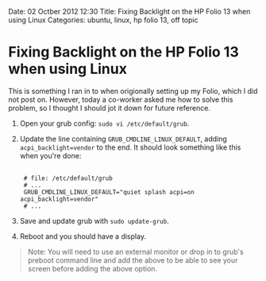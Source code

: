 Date: 02 Octber 2012 12:30
Title: Fixing Backlight on the HP Folio 13 when using Linux
Categories: ubuntu, linux, hp folio 13, off topic

# Fixing Backlight on the HP Folio 13 when using Linux

This is something I ran in to when origionally setting up my Folio, which I did not post on. However, today a co-worker asked me how to solve this problem, so I thought I should jot it down for future reference.

1. Open your grub config: `sudo vi /etc/default/grub`.
1. Update the line containing `GRUB_CMDLINE_LINUX_DEFAULT`, adding `acpi_backlight=vendor` to the end. It should look something like this when you're done: 

    <pre>
    <code>
    # file: /etc/default/grub
    # ...
    GRUB_CMDLINE_LINUX_DEFAULT="quiet splash acpi=on acpi_backlight=vendor"
    # ...</code></pre>


1. Save and update grub with `sudo update-grub`.
1. Reboot and you should have a display.

> Note: You will need to use an external monitor or drop in to grub's preboot command line and add the above to be able to see your screen before adding the above option.
 
